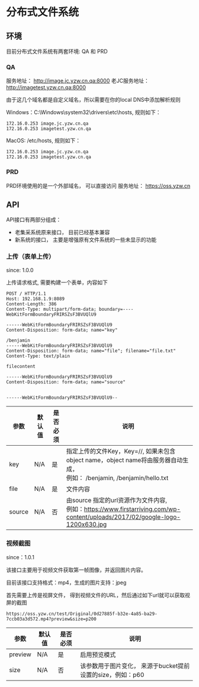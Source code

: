 # 分布式文件系统
## 环境
目前分布式文件系统有两套环境: QA 和 PRD

### QA
服务地址： http://image.jc.yzw.cn.qa:8000
老JC服务地址： http://imagetest.yzw.cn.qa:8000

由于这几个域名都是自定义域名，所以需要在你的local DNS中添加解析规则

Windows：C:\Windows\system32\drivers\etc\hosts, 规则如下：
```text
172.16.0.253 image.jc.yzw.cn.qa
172.16.0.253 imagetest.yzw.cn.qa
```

MacOS: /etc/hosts, 规则如下：
```text
172.16.0.253 image.jc.yzw.cn.qa
172.16.0.253 imagetest.yzw.cn.qa
```

### PRD
PRD环境使用的是一个外部域名， 可以直接访问
服务地址： https://oss.yzw.cn



## API

API接口有两部分组成：

- 老集采系统原来接口， 目前已经基本兼容
- 新系统的接口， 主要是增强原有文件系统的一些未显示的功能



### 上传（表单上传）

since: 1.0.0

上传请求格式, 需要构建一个表单，内容如下

```text
POST / HTTP/1.1
Host: 192.168.1.9:8089
Content-Length: 386
Content-Type: multipart/form-data; boundary=----WebKitFormBoundaryFRIRSZsF3BVUQlU9

------WebKitFormBoundaryFRIRSZsF3BVUQlU9
Content-Disposition: form-data; name="key"

/benjamin
------WebKitFormBoundaryFRIRSZsF3BVUQlU9
Content-Disposition: form-data; name="file"; filename="file.txt"
Content-Type: text/plain

filecontent

------WebKitFormBoundaryFRIRSZsF3BVUQlU9
Content-Disposition: form-data; name="source"


------WebKitFormBoundaryFRIRSZsF3BVUQlU9--
```



| 参数   | 默认值 | 是否必须 | 说明                                                         |
| ------ | ------ | -------- | ------------------------------------------------------------ |
| key    | N/A    | 是       | 指定上传的文件Key，Key=/<bucket name>/<object name>, 如果未包含object name，object name将由服务器自动生成，<br /> 例如： /benjamin, /benjamin/hello.txt |
| file   | N/A    | 是       | 文件内容                                                     |
| source | N/A    | 否       | 由source 指定的url资源作为文件内容,<br /> 例如：https://www.firstarriving.com/wp-content/uploads/2017/02/google-logo-1200x630.jpg |



### 视频截图

since：1.0.1

该接口主要用于视频文件获取第一帧图像，并返回图片内容。

目前该接口支持格式：mp4，生成的图片支持：jpeg

首先需要上传是视屏文件， 得到视频文件的URL，然后通过如下url就可以获取视屏的截图
```text
https://oss.yzw.cn/test/Original/0d27885f-b32e-4a85-ba29-7ccb03a3d572.mp4?preview&size=p200
```



| 参数    | 默认值 | 是否必须 | 说明                                                       |
| ------- | ------ | -------- | ---------------------------------------------------------- |
| preview | N/A    | 是       | 启用预览模式                                               |
| size    | N/A    | 否       | 该参数用于图片变化， 来源于bucket提前设置的size，例如：p60 |

